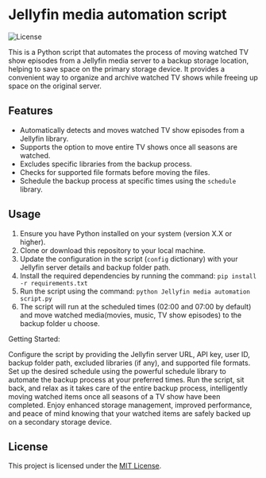 # Jellyfin media automation script

![License](https://img.shields.io/badge/license-MIT-blue.svg)

This is a Python script that automates the process of moving watched TV show episodes from a Jellyfin media server to a backup storage location, helping to save space on the primary storage device. It provides a convenient way to organize and archive watched TV shows while freeing up space on the original server.

## Features

- Automatically detects and moves watched TV show episodes from a Jellyfin library.
- Supports the option to move entire TV shows once all seasons are watched.
- Excludes specific libraries from the backup process.
- Checks for supported file formats before moving the files.
- Schedule the backup process at specific times using the `schedule` library.

## Usage

1. Ensure you have Python installed on your system (version X.X or higher).
2. Clone or download this repository to your local machine.
3. Update the configuration in the script (`config` dictionary) with your Jellyfin server details and backup folder path.
4. Install the required dependencies by running the command: `pip install -r requirements.txt`
5. Run the script using the command: `python Jellyfin media automation script.py`
6. The script will run at the scheduled times (02:00 and 07:00 by default) and move watched media(movies, music, TV show episodes) to the backup folder u choose.



Getting Started:

Configure the script by providing the Jellyfin server URL, API key, user ID, backup folder path, excluded libraries (if any), and supported file formats.
Set up the desired schedule using the powerful schedule library to automate the backup process at your preferred times.
Run the script, sit back, and relax as it takes care of the entire backup process, intelligently moving watched items once all seasons of a TV show have been completed.
Enjoy enhanced storage management, improved performance, and peace of mind knowing that your watched items are safely backed up on a secondary storage device.

## License

This project is licensed under the [MIT License](LICENSE).
